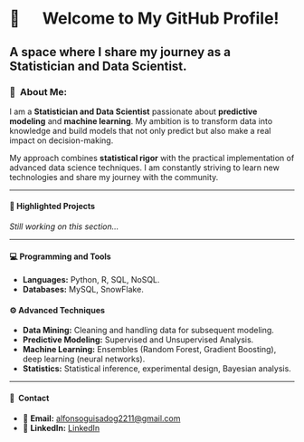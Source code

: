 # 🚀      **Welcome to My GitHub Profile!**
## A space where I share my journey as a Statistician and Data Scientist.

### 👤  About Me:
I am a **Statistician and Data Scientist** passionate about **predictive modeling** and **machine learning**. My ambition is to transform data into knowledge and build models that not only predict but also make a real impact on decision-making.

My approach combines **statistical rigor** with the practical implementation of advanced data science techniques. I am constantly striving to learn new technologies and share my journey with the community.

---

#### 🔄 Highlighted Projects  
_Still working on this section..._

---
  
#### 💻 Programming and Tools  
- **Languages:** Python, R, SQL, NoSQL.  
- **Databases:** MySQL, SnowFlake.  

#### ⚙️ Advanced Techniques  
- **Data Mining:** Cleaning and handling data for subsequent modeling.
- **Predictive Modeling:** Supervised and Unsupervised Analysis.  
- **Machine Learning:** Ensembles (Random Forest, Gradient Boosting), deep learning (neural networks).  
- **Statistics:** Statistical inference, experimental design, Bayesian analysis.  

---

#### 📢  Contact  
- 📧 **Email:** alfonsoguisadog2211@gmail.com  
- 🔗 **LinkedIn:** [LinkedIn](https://www.linkedin.com/in/alfonsoguisado)

